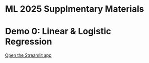 # ML 2025 Supplmentary Materials

# Demo 0: Linear & Logistic Regression

[Open the Streamlit app](https://ml2025-tktlc35nrkffsrykq653eb.streamlit.app/)
